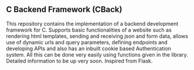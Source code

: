 ## C Backend Framework (CBack)
This repository contains the implementation of a backend development framework for C. 
Supports basic functionalities of a website such as rendering html templates, sending and receiving json and form data, allows use of dynamic urls and query parameters, defining endpoints and developing APIs and also has an inbuilt cookie based Authentication system. All this can be done very easily using functions given in the library.
Detailed information to be up very soon. Inspired from Flask.
